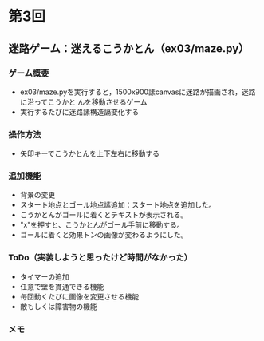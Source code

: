 # 第3回
## 迷路ゲーム：迷えるこうかとん（ex03/maze.py）
### ゲーム概要
- ex03/maze.pyを実行すると，1500x900䛾canvasに迷路が描画され，迷路に沿ってこうかと
んを移動させるゲーム
- 実行するたびに迷路䛾構造䛿変化する
### 操作方法
- 矢印キーでこうかとんを上下左右に移動する
### 追加機能
- 背景の変更
- スタート地点とゴール地点䛾追加：スタート地点を追加した。
- こうかとんがゴールに着くとテキストが表示される。
- "x"を押すと、こうかとんがゴール手前に移動する。
- ゴールに着くと効果トンの画像が変わるようにした。

### ToDo（実装しようと思ったけど時間がなかった）
- タイマーの追加
- 任意で壁を貫通できる機能
- 毎回動くたびに画像を変更させる機能
- 敵もしくは障害物の機能
### メモ